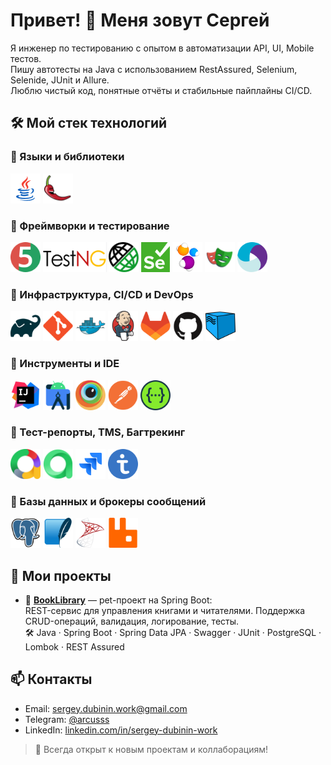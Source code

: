 # Привет! 👋 Меня зовут Сергей

Я инженер по тестированию с опытом в автоматизации API, UI, Mobile тестов. \
Пишу автотесты на Java с использованием RestAssured, Selenium, Selenide, JUnit и Allure. \
Люблю чистый код, понятные отчёты и стабильные пайплайны CI/CD.
<!--
Добавить что могу в настройку контейнеров, пайплайнов и интеграции
-->

## 🛠️ Мой стек технологий

### 🔹 Языки и библиотеки

<p>
  <img src="images/languages/icons8-java-48.png" alt="Java" title="Java" height="48"/>
  <img src="images/languages/lombok.png" alt="Lombok" title="Lombok" height="48"/>
</p>

### 🔹 Фреймворки и тестирование
<p>
    <img src="images/frameworks/junit5-logo.png" alt="JUnit" title="JUnit" height="48"/>
    <img src="images/frameworks/TestNG.png" alt="TestNG" title="TestNG" height="48"/>
    <img src="images/frameworks/rest_assured.png" alt="REST Assured" title="REST Assured" height="48"/>
    <img src="images/frameworks/Selenium_Logo.png" alt="Selenium" title="Selenium" height="48"/>
    <img src="images/frameworks/selenide-logo-big.png" alt="Selenide" title="Selenide" height="48"/>
    <img src="images/frameworks/playwright-logo.svg" alt="Playwright" title="Playwright" height="48"/>
    <img src="images/frameworks/appium.svg" alt="Appium" title="Appium" height="48"/>
</p>

### 🔹 Инфраструктура, CI/CD и DevOps
<p>
    <img src="images/infrastructure/gradle-original.svg" alt="Gradle" title="Gradle" height="48"/>
    <img src="images/infrastructure/git-original.svg" alt="Git" title="Git" height="48"/>
    <img src="images/infrastructure/docker-original.svg" alt="Docker" title="Docker" height="48"/>
    <img src="images/infrastructure/jenkins-original.svg" alt="Jenkins" title="Jenkins" height="48"/>
    <img src="images/infrastructure/gitlab-original.svg" alt="GitLab" title="GitLab" height="48"/>
    <img src="images/infrastructure/github-original.svg" alt="GitHub" title="GitHub" height="48"/>
    <img src="images/infrastructure/Selenoid.svg" alt="Selenoid" title="Selenoid" height="48"/>
</p>

### 🔹 Инструменты и IDE
<p>
    <img src="images/ide/intellij-original.svg" alt="IntelliJ IDEA" title="IntelliJ IDEA" height="48"/>
    <img src="images/ide/androidstudio-original.svg" alt="Android Studio" title="Android Studio" height="48"/>
    <img src="images/ide/browserstack.svg" alt="BrowserStack" title="BrowserStack" height="48"/>
    <img src="images/ide/postman-original.svg" alt="Postman" title="Postman" height="48"/>
    <img src="images/ide/swagger-original.svg" alt="Swagger" title="Swagger" height="48"/>
</p>

### 🔹 Тест-репорты, TMS, Багтрекинг
<p>
    <img src="images/testreportsandtms/allureReport.png" alt="Allure Report" title="Allure Report" height="48"/>
    <img src="images/testreportsandtms/allureTestOps.png" alt="Allure TestOps" title="Allure TestOps" height="48"/>
    <img src="images/testreportsandtms/jira-original.svg" alt="Jira" title="Jira" height="48"/>
    <img src="images/testreportsandtms/testit_logo_icon_blue.png" alt="TestIt" title="TestIt" height="48"/>
</p>

### 🔹 Базы данных и брокеры сообщений
<p>
  <img src="images/dbandbrokers/postgresql-original.svg" alt="PostgreSQL" title="PostgreSQL" height="48"/>
  <img src="images/dbandbrokers/sqlite-original.svg" alt="SQLite" title="SQLite" height="48"/>
  <img src="images/dbandbrokers/microsoftsqlserver-original.svg" alt="Microsoft SQL" title="Microsoft SQL" height="48"/>
  <img src="images/dbandbrokers/rabbitmq-original.svg" alt="RabbitMQ" title="RabbitMQ" height="48"/>
</p>

## 📌 Мои проекты
- 🔹 **[BookLibrary](https://github.com/sergey-dubinin-work/qaguru_basic_homeTask_custom_Spring_API_Service_BookLibrary)** — pet-проект на Spring Boot:\
  REST-сервис для управления книгами и читателями. Поддержка CRUD-операций, валидация, логирование, тесты.  
  🛠 Java · Spring Boot · Spring Data JPA · Swagger · JUnit · PostgreSQL · Lombok · REST Assured
<!--
- - Автоматизация тестирования API - RestAssured
- Автоматизация тестирования WEB - Selenide
- Автоматизация тестирования WEB - Playwright
- Автоматизация тестирования MOBILE - Appium
- Веб сервис на Spring boot - Book Library
-->
## 📫 Контакты
- Email: sergey.dubinin.work@gmail.com
- Telegram: [@arcusss](https://t.me/arcusss)
- LinkedIn: [linkedin.com/in/sergey-dubinin-work](https://linkedin.com/in/sergey-dubinin-work)

> 🧠 Всегда открыт к новым проектам и коллаборациям!



<!--
**sergey-dubinin-work/sergey-dubinin-work** is a ✨ _special_ ✨ repository because its `README.md` (this file) appears on your GitHub profile.

Here are some ideas to get you started:

- 🔭 I’m currently working on ...
- 🌱 I’m currently learning ...
- 👯 I’m looking to collaborate on ...
- 🤔 I’m looking for help with ...
- 💬 Ask me about ...
- 📫 How to reach me: ...
- 😄 Pronouns: ...
- ⚡ Fun fact: ...
-->
